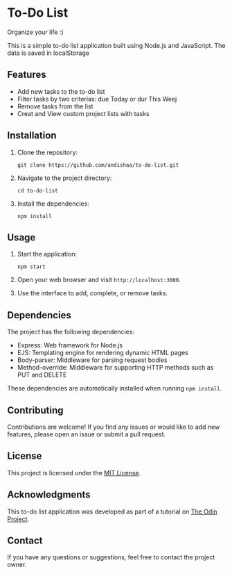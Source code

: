# To-Do List

Organize your life :)

This is a simple to-do list application built using Node.js and JavaScript.
The data is saved in localStorage

## Features

- Add new tasks to the to-do list
- Filter tasks by two criterias: due Today or dur This Weej
- Remove tasks from the list
- Creat and View custom project lists with tasks

## Installation

1. Clone the repository:

   ```shell
   git clone https://github.com/andishaa/to-do-list.git
   ```

2. Navigate to the project directory:

   ```shell
   cd to-do-list
   ```

3. Install the dependencies:

   ```shell
   npm install
   ```

## Usage

1. Start the application:

   ```shell
   npm start
   ```

2. Open your web browser and visit `http://localhost:3000`.

3. Use the interface to add, complete, or remove tasks.

## Dependencies

The project has the following dependencies:

- Express: Web framework for Node.js
- EJS: Templating engine for rendering dynamic HTML pages
- Body-parser: Middleware for parsing request bodies
- Method-override: Middleware for supporting HTTP methods such as PUT and DELETE

These dependencies are automatically installed when running `npm install`.

## Contributing

Contributions are welcome! If you find any issues or would like to add new features, please open an issue or submit a pull request.

## License

This project is licensed under the [MIT License](LICENSE).

## Acknowledgments

This to-do list application was developed as part of a tutorial on [The Odin Project](https://www.theodinproject.com/lessons/node-path-javascript-todo-list).

## Contact

If you have any questions or suggestions, feel free to contact the project owner.